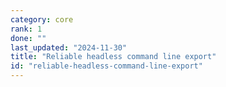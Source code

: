 ```yaml
---
category: core
rank: 1
done: ""
last_updated: "2024-11-30"
title: "Reliable headless command line export"
id: "reliable-headless-command-line-export"
---
```

